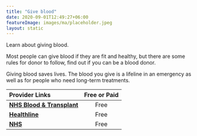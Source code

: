 ```yaml
---
title: "Give blood"
date: 2020-09-01T12:49:27+06:00
featureImage: images/ma/placeholder.jpeg
layout: static
---
```


Learn about giving blood.

Most people can give blood if they are fit and healthy, but there are some rules for donor to follow, find out if you can be a blood donor.

Giving blood saves lives. The blood you give is a lifeline in an emergency as well as for people who need long-term treatments.

| Provider Links      | Free or Paid  |  
| :-----------          | :--------------:      |  
| [**NHS Blood & Transplant**](https://www.blood.co.uk/who-can-give-blood/can-i-give-blood/) | Free | 
| [**Healthline**](https://www.healthline.com/health/benefits-of-donating-blood) | Free | 
| [**NHS**](https://www.nhsbt.nhs.uk/what-we-do/blood-services/blood-donation/) | Free | 
  

<br/><br/>







